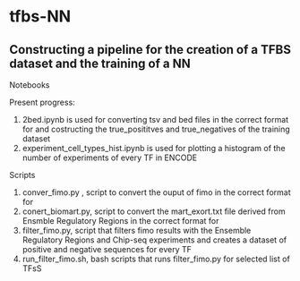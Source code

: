 # tfbs-NN
## Constructing a pipeline for the creation of a TFBS dataset and the training of a NN 


Notebooks

Present progress:
  1. 2bed.ipynb is used for converting tsv and bed files in the correct format for <bedtools intersect> and costructing the true_posititves and true_negatives of the training dataset
  2. experiment_cell_types_hist.ipynb is used for plotting a histogram of the number of experiments of every TF in ENCODE

Scripts

  1. conver_fimo.py , script to convert the ouput of fimo in the correct format for <bedtools intersect>
  2. conert_biomart.py, script to convert the mart_exort.txt file derived from Ensmble Regulatory Regions in the correct format for <bedtools intersect>
  3. filter_fimo.py, script that filters fimo results with the Ensemble Regulatory Regions and Chip-seq experiments and creates a dataset of positive and negative sequences for every TF
  4. run_filter_fimo.sh, bash scripts that runs filter_fimo.py for selected list of TFsS
